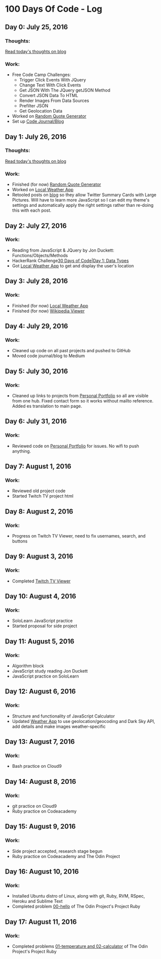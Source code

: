 # 100 Days Of Code - Log

## Day 0: July 25, 2016

### Thoughts: 
[Read today's thoughts on blog](http://anotherconsolelog.com/2016/07/26/Hello-world.html)

### Work: 
* Free Code Camp Challenges:
  * Trigger Click Events With JQuery
  * Change Text With Click Events
  * Get JSON With The JQuery getJSON Method
  * Convert JSON Data To HTML
  * Render Images From Data Sources
  * Prefilter JSON
  * Get Geolocation Data
* Worked on [Random Quote Generator](http://codepen.io/chznbaum/pen/EyLoOv)
* Set up [Code Journal/Blog](http://anotherconsolelog.com)

## Day 1: July 26, 2016

### Thoughts: 
[Read today's thoughts on blog](http://anotherconsolelog.com/2016/07/26/When-You-Hit-That-Wall.html)

### Work:
* Finished (for now) [Random Quote Generator](http://codepen.io/chznbaum/pen/EyLoOv)
* Worked on [Local Weather App](http://codepen.io/chznbaum/pen/QEAJRz)
* Retooled posts on [blog](http://anotherconsolelog.com) so they allow Twitter Summary Cards with Large Pictures. Will have to learn more JavaScript so I can edit my theme's settings and automatically apply the right settings rather than re-doing this with each post.

## Day 2: July 27, 2016

### Work:
* Reading from JavaScript & JQuery by Jon Duckett: Functions/Objects/Methods
* HackerRank Challenge[30 Days of Code|Day 1: Data Types](https://www.hackerrank.com/domains/tutorials/30-days-of-code)
* Got [Local Weather App](http://codepen.io/chznbaum/pen/QEAJRz) to get and display the user's location

## Day 3: July 28, 2016

### Work:
* Finished (for now) [Local Weather App](http://codepen.io/chznbaum/pen/QEAJRz)
* Finished (for now) [Wikipedia Viewer](http://codepen.io/chznbaum/pen/qNKrAq)

## Day 4: July 29, 2016

### Work:
* Cleaned up code on all past projects and pushed to GitHub
* Moved code journal/blog to Medium

## Day 5: July 30, 2016

### Work:
* Cleaned up links to projects from [Personal Portfolio](http://anotherconsolelog.com) so all are visible from one hub. Fixed contact form so it works without mailto reference. Added es translation to main page.

## Day 6: July 31, 2016

### Work:
* Reviewed code on [Personal Portfolio](http://anotherconsolelog.com) for issues. No wifi to push anything.

## Day 7: August 1, 2016

### Work:
* Reviewed old project code
* Started Twitch TV project html

## Day 8: August 2, 2016

### Work:
* Progress on Twitch TV Viewer, need to fix usernames, search, and buttons

## Day 9: August 3, 2016

### Work:
* Completed [Twitch TV Viewer](http://anotherconsolelog.com/twitchtv/index.html)

## Day 10: August 4, 2016

### Work:
* SoloLearn JavaScript practice
* Started proposal for side project

## Day 11: August 5, 2016

### Work:
* Algorithm block
* JavaScript study reading Jon Duckett
* JavaScript practice on SoloLearn

## Day 12: August 6, 2016

### Work:
* Structure and functionality of JavaScript Calculator
* Updated [Weather App](http://anotherconsolelog.com/localweatherapp/index.html) to use geolocation/geocoding and Dark Sky API, add details and make images weather-specific

## Day 13: August 7, 2016

### Work:
* Bash practice on Cloud9

## Day 14: August 8, 2016

### Work:
* git practice on Cloud9
* Ruby practice on Codeacademy

## Day 15: August 9, 2016

### Work:
* Side project accepted, research stage begun
* Ruby practice on Codeacademy and The Odin Project

## Day 16: August 10, 2016

### Work:
* Installed Ubuntu distro of Linux, along with git, Ruby, RVM, RSpec, Heroku and Sublime Text
* Completed problem [00-hello](http://github.com/chznbaum/learn_ruby) of The Odin Project's Project Ruby

## Day 17: August 11, 2016

### Work:
* Completed problems [01-temperature and 02-calculator](http://github.com/chznbaum/learn_ruby) of The Odin Project's Project Ruby
